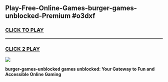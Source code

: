 
## Play-Free-Online-Games-burger-games-unblocked-Premium #o3dxf
<h3>
<a href="https://premium.freeplayer.one?title=burger-games-unblocked&ref=8M">CLICK TO PLAY</a></h3>
<hr>

<h3>
<a href="https://premium.freeplayer.one?title=burger-games-unblocked&ref=8M">CLICK 2 PLAY</a>
  
</h3>

<a href="https://premium.freeplayer.one?title=burger-games-unblocked&ref=8M"><img src="https://clearcache.store/games.png"></a>


**burger-games-unblocked games unblocked: Your Gateway to Fun and Accessible Online Gaming**
